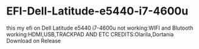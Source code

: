 # EFI-Dell-Latitude-e5440-i7-4600u
this my efi on Dell Latitude e5440 i7-4600u
not working:WIFI and Blutooth
working:HDMI,USB,TRACKPAD AND ETC
CREDITS:Olarila,Dortania
Download on Release
